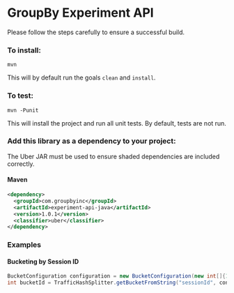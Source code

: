 GroupBy Experiment API
========
 
Please follow the steps carefully to ensure a successful build.

### To install:

    mvn
    
This will by default run the goals `clean` and `install`.


### To test:

    mvn -Punit
    
This will install the project and run all unit tests. By default, tests are not run.


### Add this library as a dependency to your project:
The Uber JAR must be used to ensure shaded dependencies are included correctly.

#### Maven

```xml
<dependency>
  <groupId>com.groupbyinc</groupId>
  <artifactId>experiment-api-java</artifactId>
  <version>1.0.1</version>
  <classifier>uber</classifier>
</dependency>
```

### Examples

#### Bucketing by Session ID

```java
BucketConfiguration configuration = new BucketConfiguration(new int[]{10, 30, 40, 20}, 50, 0);
int bucketId = TrafficHashSplitter.getBucketFromString("sessionId", configuration);   
```
